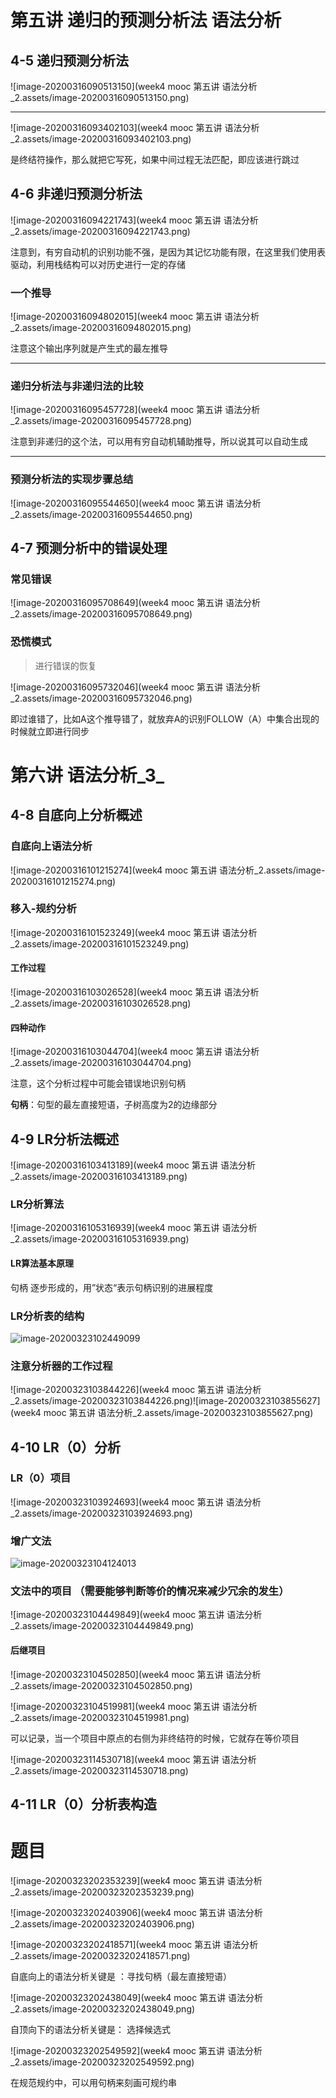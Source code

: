 # 第五讲 递归的预测分析法 语法分析

## 4-5 递归预测分析法

![image-20200316090513150](week4 mooc 第五讲 语法分析_2.assets/image-20200316090513150.png)

****

![image-20200316093402103](week4 mooc 第五讲 语法分析_2.assets/image-20200316093402103.png)

是终结符操作，那么就把它写死，如果中间过程无法匹配，即应该进行跳过

## 4-6 非递归预测分析法

![image-20200316094221743](week4 mooc 第五讲 语法分析_2.assets/image-20200316094221743.png)

注意到，有穷自动机的识别功能不强，是因为其记忆功能有限，在这里我们使用表驱动，利用栈结构可以对历史进行一定的存储

### 一个推导

![image-20200316094802015](week4 mooc 第五讲 语法分析_2.assets/image-20200316094802015.png)

注意这个输出序列就是产生式的最左推导

****

### 递归分析法与非递归法的比较

![image-20200316095457728](week4 mooc 第五讲 语法分析_2.assets/image-20200316095457728.png)

注意到非递归的这个法，可以用有穷自动机辅助推导，所以说其可以自动生成

****

###  预测分析法的实现步骤总结

![image-20200316095544650](week4 mooc 第五讲 语法分析_2.assets/image-20200316095544650.png)

## 4-7 预测分析中的错误处理

###  常见错误

![image-20200316095708649](week4 mooc 第五讲 语法分析_2.assets/image-20200316095708649.png)

### 恐慌模式

> 进行错误的恢复

![image-20200316095732046](week4 mooc 第五讲 语法分析_2.assets/image-20200316095732046.png)

即过谁错了，比如A这个推导错了，就放弃A的识别FOLLOW（A）中集合出现的时候就立即进行同步

# 第六讲 语法分析_3_

## 4-8 自底向上分析概述

### 自底向上语法分析

![image-20200316101215274](week4 mooc 第五讲 语法分析_2.assets/image-20200316101215274.png)

### 移入-规约分析

![image-20200316101523249](week4 mooc 第五讲 语法分析_2.assets/image-20200316101523249.png)

#### 工作过程

![image-20200316103026528](week4 mooc 第五讲 语法分析_2.assets/image-20200316103026528.png)

#### 四种动作

![image-20200316103044704](week4 mooc 第五讲 语法分析_2.assets/image-20200316103044704.png)

注意，这个分析过程中可能会错误地识别句柄

**句柄**：句型的最左直接短语，子树高度为2的边缘部分

## 4-9 LR分析法概述

![image-20200316103413189](week4 mooc 第五讲 语法分析_2.assets/image-20200316103413189.png)

### LR分析算法

![image-20200316105316939](week4 mooc 第五讲 语法分析_2.assets/image-20200316105316939.png)

####  LR算法基本原理

句柄 逐步形成的，用”状态“表示句柄识别的进展程度

### LR分析表的结构

![image-20200323102449099](C:/Users/Chris/Desktop/image-20200323102449099.png)

### 注意分析器的工作过程

![image-20200323103844226](week4 mooc 第五讲 语法分析_2.assets/image-20200323103844226.png)![image-20200323103855627](week4 mooc 第五讲 语法分析_2.assets/image-20200323103855627.png)

## 4-10 LR（0）分析

### LR（0）项目

![image-20200323103924693](week4 mooc 第五讲 语法分析_2.assets/image-20200323103924693.png)

### 增广文法

![image-20200323104124013](C:/Users/Chris/Desktop/image-20200323104124013.png)

### 文法中的项目 （需要能够判断等价的情况来减少冗余的发生）

![image-20200323104449849](week4 mooc 第五讲 语法分析_2.assets/image-20200323104449849.png)

#### 后继项目

![image-20200323104502850](week4 mooc 第五讲 语法分析_2.assets/image-20200323104502850.png)

![image-20200323104519981](week4 mooc 第五讲 语法分析_2.assets/image-20200323104519981.png)

可以记录，当一个项目中原点的右侧为非终结符的时候，它就存在等价项目

![image-20200323114530718](week4 mooc 第五讲 语法分析_2.assets/image-20200323114530718.png)

## 4-11 LR（0）分析表构造

# 题目

![image-20200323202353239](week4 mooc 第五讲 语法分析_2.assets/image-20200323202353239.png)

![image-20200323202403906](week4 mooc 第五讲 语法分析_2.assets/image-20200323202403906.png)

![image-20200323202418571](week4 mooc 第五讲 语法分析_2.assets/image-20200323202418571.png)

自底向上的语法分析关键是 ：寻找句柄（最左直接短语）

![image-20200323202438049](week4 mooc 第五讲 语法分析_2.assets/image-20200323202438049.png)

自顶向下的语法分析关键是： 选择候选式

![image-20200323202549592](week4 mooc 第五讲 语法分析_2.assets/image-20200323202549592.png)

在规范规约中，可以用句柄来刻画可规约串


